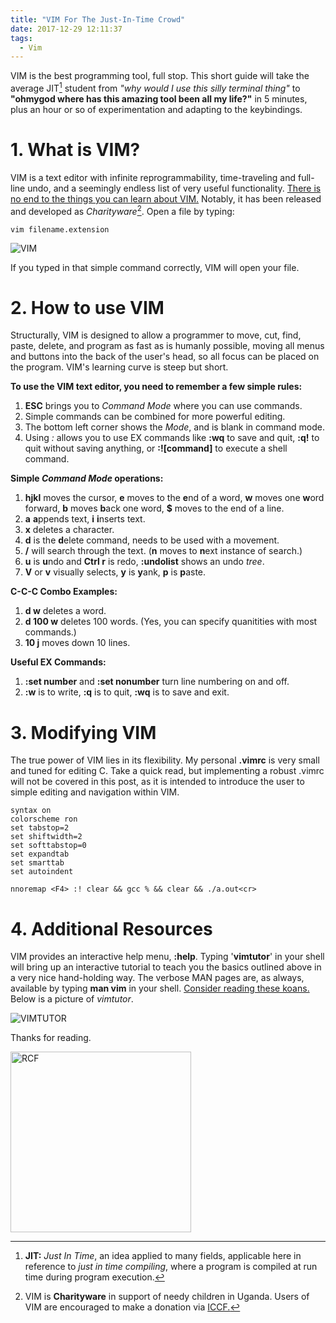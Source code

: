 ```yaml
---
title: "VIM For The Just-In-Time Crowd"
date: 2017-12-29 12:11:37
tags:
  - Vim
---
```


VIM is the best programming tool, full stop. This short guide will take the average JIT[^1] student from _"why would I use this silly terminal thing"_ to **"ohmygod where has this amazing tool been all my life?"** in 5 minutes, plus an hour or so of experimentation and adapting to the keybindings.

# 1. What is VIM?

VIM is a text editor with infinite reprogrammability, time-traveling and full-line undo, and a seemingly endless list of very useful functionality. [There is no end to the things you can learn about VIM.](https://sanctum.geek.nz/arabesque/vim-koans/) Notably, it has been released and developed as _Charityware_[^2]. Open a file by typing:

```shell
vim filename.extension
```

![VIM](/legacy/VimScreenshot.png)

If you typed in that simple command correctly, VIM will open your file.

# 2. How to use VIM

Structurally, VIM is designed to allow a programmer to move, cut, find, paste, delete, and program as fast as is humanly possible, moving all menus and buttons into the back of the user's head, so all focus can be placed on the program. VIM's learning curve is steep but short.

**To use the VIM text editor, you need to remember a few simple rules:**

1. **ESC** brings you to _Command Mode_ where you can use commands.
2. Simple commands can be combined for more powerful editing.
3. The bottom left corner shows the _Mode_, and is blank in command mode.
4. Using _:_ allows you to use EX commands like **:wq** to save and quit, **:q!** to quit without saving anything, or **:![command]** to execute a shell command.

**Simple _Command Mode_ operations:**

1. **hjkl** moves the cursor, **e** moves to the **e**nd of a word, **w** moves one **w**ord forward, **b** moves **b**ack one word, **\$** moves to the end of a line.
2. **a** **a**ppends text, **i** **i**nserts text.
3. **x** deletes a character.
4. **d** is the **d**elete command, needs to be used with a movement.
5. **/** will search through the text. (**n** moves to **n**ext instance of search.)
6. **u** is **u**ndo and **Ctrl r** is redo, **:undolist** shows an undo _tree_.
7. **V** or **v** visually selects, **y** is **y**ank, **p** is **p**aste.

**C-C-C Combo Examples:**

1. **d w** deletes a word.
2. **d 100 w** deletes 100 words. (Yes, you can specify quanitities with most commands.)
3. **10 j** moves down 10 lines.

**Useful EX Commands:**

1. **:set number** and **:set nonumber** turn line numbering on and off.
2. **:w** is to write, **:q** is to quit, **:wq** is to save and exit.

# 3. Modifying VIM

The true power of VIM lies in its flexibility. My personal **.vimrc** is very small and tuned for editing C. Take a quick read, but implementing a robust .vimrc will not be covered in this post, as it is intended to introduce the user to simple editing and navigation within VIM.

```vimrc
syntax on
colorscheme ron
set tabstop=2
set shiftwidth=2
set softtabstop=0
set expandtab
set smarttab
set autoindent

nnoremap <F4> :! clear && gcc % && clear && ./a.out<cr>
```

# 4. Additional Resources

VIM provides an interactive help menu, **:help**. Typing '**vimtutor**' in your shell will bring up an interactive tutorial to teach you the basics outlined above in a very nice hand-holding way. The verbose MAN pages are, as always, available by typing **man vim** in your shell. [Consider reading these koans.](https://sanctum.geek.nz/arabesque/vim-koans/) Below is a picture of _vimtutor_.

![VIMTUTOR](/legacy/VimTutorScreenshot.png)

Thanks for reading.

<img src="/legacy/art/s.png" alt="RCF" style="border-radius:0; width: 289px;"/>

[^1]: **JIT:** _Just In Time_, an idea applied to many fields, applicable here in reference to _just in time compiling_, where a program is compiled at run time during program execution.
[^2]: VIM is **Charityware** in support of needy children in Uganda. Users of VIM are encouraged to make a donation via [ICCF.](http://www.vim.org/iccf/)
